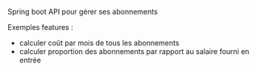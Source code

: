 Spring boot API pour gérer ses abonnements


Exemples features :
- calculer coût par mois de tous les abonnements
- calculer proportion des abonnements par rapport au salaire fourni en entrée